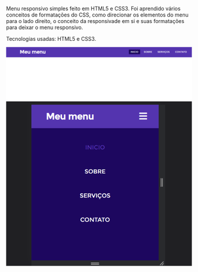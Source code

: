 Menu responsivo simples feito em HTML5 e CSS3. Foi aprendido vários conceitos de formatações do CSS, como direcionar os elementos do menu para o lado direito, o conceito da responsivade em si e suas formatações para deixar o menu responsivo.

Tecnologias usadas: HTML5 e CSS3.

<img src="image/menu1.png">
<img src="image/menu_2.png">